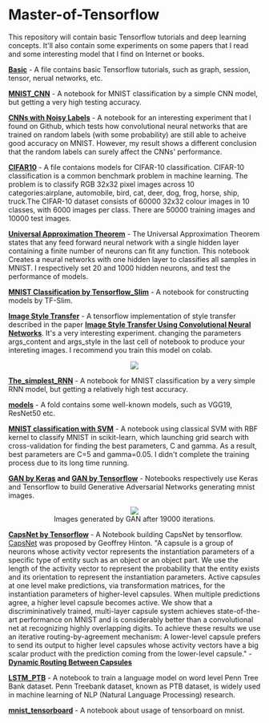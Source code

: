 # Master-of-Tensorflow
This repository will contain basic Tensorflow tutorials and deep learning concepts. It'll also contain some experiments on some papers that I read and some interesting model that I find on Internet or books.

**[Basic](https://github.com/Quan-Sun/Learning_Tensorflow/tree/master/Basic)** - A file contains basic Tensorflow tutorials, such as graph, session, tensor, nerual networks, etc. 

**[MNIST_CNN](https://github.com/Quan-Sun/Applied-Tensorflow/blob/master/MNIST_CNN.ipynb)** - A notebook for MNIST classification by a simple CNN model, but getting a very high testing accuracy.

**[CNNs with Noisy Labels](https://github.com/Quan-Sun/Learning_Tensorflow/blob/master/CNNs%20with%20Nosiy%20Labels.ipynb)** - A notebook for an interesting experiment that I found on Github, which tests how convolutional neural networks that are trained on random labels (with some probability) are still able to acheive good accuracy on MNIST. However, my result shows a different conclusion that the random labels can surely affect the CNNs' performance.

**[CIFAR10](https://github.com/Quan-Sun/Learning_Tensorflow/tree/master/CIFAR10)** - A file contaions models for CIFAR-10 classification. CIFAR-10 classification is a common benchmark problem in machine learning. The problem is to classify RGB 32x32 pixel images across 10 categories:airplane, automobile, bird, cat, deer, dog, frog, horse, ship, truck.The CIFAR-10 dataset consists of 60000 32x32 colour images in 10 classes, with 6000 images per class. There are 50000 training images and 10000 test images. 

**[Universal Approximation Theorem](https://github.com/Quan-Sun/Learning_Tensorflow/blob/master/Universal%20Approximation%20Theorem.ipynb)** - The Universal Approximation Theorem states that any feed forward neural network with a single hidden layer containing a finite number of neurons can fit any function. This notebook Creates a neural networks with one hidden layer to classifies all samples in MNIST. I respectively set 20 and 1000 hidden neurons, and test the performance of models.

**[MNIST Classification by Tensorflow_Slim](https://github.com/Quan-Sun/Learning_Tensorflow/blob/master/MNIST%20Classification%20by%20Tensorflow_Slim.ipynb)** - A notebook for constructing models by TF-Slim.

**[Image Style Transfer](https://github.com/Quan-Sun/Learning_Tensorflow/tree/master/Image%20Style%20Transfer)** - A tensorflow implementation of style transfer described in the paper **[Image Style Transfer Using Convolutional Neural Networks](https://www.cv-foundation.org/openaccess/content_cvpr_2016/papers/Gatys_Image_Style_Transfer_CVPR_2016_paper.pdf)**. It's a very interesting experiment. changing the parameters args_content and args_style in the last cell of notebook to produce your intereting images. I recommend you train this model on colab.

<div align=center><img src="https://github.com/Quan-Sun/Learning_Tensorflow/raw/master/Image%20Style%20Transfer/images/sunset1_starry.jpg"/></div>

**[The_simplest_RNN](https://github.com/Quan-Sun/Applied-Tensorflow/blob/master/The_simplest_RNN.ipynb)** - A notebook for MNIST classification by a very simple RNN model, but getting a relatively high test accuracy.

**[models](https://github.com/Quan-Sun/Master-of-Tensorflow/tree/master/models)** - A fold contains some well-known models, such as VGG19, ResNet50 etc.


**[MNIST classification with SVM](https://github.com/Quan-Sun/Dive-into-Machine-Learning/blob/master/MNIST%20classification%20with%20SVM.ipynb)** - A notebook using classical SVM with RBF kernel to classify MNIST in scikit-learn, which launching grid search with cross-validation for finding the best parameters, C and gamma. As a result, best parameters are C=5 and gamma=0.05. I didn't complete the training process due to its long time running.

**[GAN by Keras](https://github.com/Quan-Sun/Dive-into-Machine-Learning/blob/master/GAN_Keras.ipynb) and [GAN by Tensorflow](https://github.com/Quan-Sun/Dive-into-Machine-Learning/blob/master/GAN_tensorflow.ipynb)** - Notebooks respectively use Keras and Tensorflow to build Generative Adversarial Networks generating mnist images.

<div align=center><img src="https://github.com/Quan-Sun/Dive-into-Machine-Learning/blob/master/images/009.jpg"/></div>
<div align=center>Images generated by GAN after 19000 iterations.</div>

**[CapsNet by Tensorflow](https://github.com/Quan-Sun/Dive-into-Machine-Learning/blob/master/CapsNet_by_Tensorflow.ipynb)** - A Notebook building CapsNet by tensorflow. [CapsNet](https://en.wikipedia.org/wiki/Capsule_neural_network) was proposed by Geoffrey Hinton. "A capsule is a group of neurons whose activity vector represents the instantiation
parameters of a specific type of entity such as an object or an object part. We use the length of the activity vector to represent the probability that the entity exists and its orientation to represent the instantiation parameters. Active capsules at one level make predictions, via transformation matrices, for the instantiation parameters of higher-level capsules. When multiple predictions agree, a higher level capsule becomes active. We show that a discrimininatively trained, multi-layer capsule system achieves state-of-the-art performance on MNIST and is considerably better than a convolutional net at recognizing highly overlapping digits. To achieve these results we use an iterative routing-by-agreement mechanism: A lower-level capsule prefers to send its output to higher level capsules whose activity vectors have a big scalar product with the prediction coming from the lower-level capsule." - **[Dynamic Routing Between Capsules](https://papers.nips.cc/paper/6975-dynamic-routing-between-capsules.pdf)**

**[LSTM_PTB](https://github.com/Quan-Sun/Dive-into-Machine-Learning/blob/master/LSTM_PTB.ipynb
)** - A notebook to train a language model on word level Penn Tree Bank dataset. Penn Treebank dataset, known as PTB dataset, is widely used in machine learning of NLP (Natural Language Processing) research.

**[mnist_tensorboard](https://github.com/Quan-Sun/Dive-into-Machine-Learning/blob/master/mnist_tensorboard.ipynb
)** - A notebook about usage of tensorboard on mnist.
